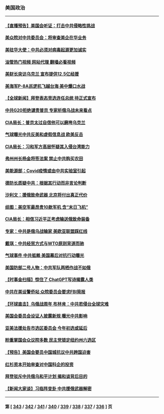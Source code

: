 ### 美国政治
---
#### [【直播预告】美国会听证：打击中共侵略性挑战](../../pages/ncid1078159/n13939583.md?02280845) 
#### [美众院对中共委员会：将审查美企在华业务](../../pages/ncid1078159/n13939531.md?02280845) 
#### [美驻华大使：中共必须对病毒起源更加诚实](../../pages/ncid1078159/n13939559.md?02280845) 
#### [油管热门视频 网站代理 翻墙必看视频](http://138.2.39.72:81/youtube.html?epic-marker?02280845)
#### [美财长突访乌克兰 宣布提供12.5亿经援](../../pages/ncid1078159/n13939563.md?02280845) 
#### [美海军P-8A巡逻机飞越台海 美中爆口水战](../../pages/ncid1078159/n13939498.md?02280845) 
#### [【全球新闻】拜登表态竞选连任总统 待正式宣布](../../pages/ncid1078159/n13939307.md?02280845) 
#### [中共G20拒绝谴责普京 专家析俄乌战未来看点](../../pages/ncid1078159/n13936652.md?02280845) 
#### [CIA局长：普京太过自信他可以磨垮乌克兰](../../pages/ncid1078159/n13939042.md?02280845) 
#### [气球曝光中共反美和虚假信息战 欧美反击](../../pages/ncid1078159/n13938863.md?02280845) 
#### [CIA局长：习和军方高层怀疑其入侵台湾能力](../../pages/ncid1078159/n13938935.md?02280845) 
#### [弗州州长杨金将签法案 禁止中共购买农田](../../pages/ncid1078159/n13938901.md?02280845) 
#### [美能源部：Covid疫情或由中共实验室引起](../../pages/ncid1078159/n13938865.md?02280845) 
#### [德防长质疑中共：根据其行动而非言论判断](../../pages/ncid1078159/n13938864.md?02280845) 
#### [沙利文：援俄致命武器 北京将付出真正代价](../../pages/ncid1078159/n13937636.md?02280845) 
#### [组图：美空军最昂贵10款军机 含“末日飞机”](../../pages/ncid1078159/n13915808.md?02280845) 
#### [CIA局长：相信习近平正考虑输送俄致命装备](../../pages/ncid1078159/n13938427.md?02280845) 
#### [专家：中共是俄乌战输家 美欧亚联盟踩红线](../../pages/ncid1078159/n13937688.md?02280845) 
#### [戴琪：中共经贸方式与WTO原则背道而驰](../../pages/ncid1078159/n13938289.md?02280845) 
#### [气球事件 中共抵赖 美国幕后对抗行动曝光](../../pages/ncid1078159/n13938261.md?02280845) 
#### [美国防部二号人物：中共军队两栖作战不如俄](../../pages/ncid1078159/n13938262.md?02280845) 
#### [【时事金扫描】惊住了 ChatGPT写诗揭露人类](../../pages/ncid1078159/n13938142.md?02280845) 
#### [中共在美设警侨站 众院委员会要求FBI简报](../../pages/ncid1078159/n13938015.md?02280845) 
#### [【环球直击】乌俄战周年 布林肯：中共若侵台全球灾难](../../pages/ncid1078159/n13937530.md?02280845) 
#### [美国会委员会设证人披露新规 曝光中共影响](../../pages/ncid1078159/n13937815.md?02280845) 
#### [亚美法援处告市选区委员会 今年初选或延后](../../pages/ncid1078159/n13937849.md?02280845) 
#### [盼重掌国会众议院多数 民主党锁定纽约州六选区](../../pages/ncid1078159/n13937856.md?02280845) 
#### [【预告】美国会要员中国城抗议中共跨国迫害](../../pages/ncid1078159/n13937774.md?02280845) 
#### [红杉资本开始审查对中国科企的投资](../../pages/ncid1078159/n13937777.md?02280845) 
#### [拜登驳斥中共俄乌和平计划 揭和谈背后目的](../../pages/ncid1078159/n13937683.md?02280845) 
#### [【新闻大家谈】习临阵变卦 中共援俄武器解密](../../pages/ncid1078159/n13937713.md?02280845) 

---
#### 第 [ [343](./343.md?02280845) / [342](./342.md?02280845) / [341](./341.md?02280845) / [340](./340.md?02280845) / [339](./339.md?02280845) / [338](./338.md?02280845) / [337](./337.md?02280845) / [336](./336.md?02280845) ] 页

